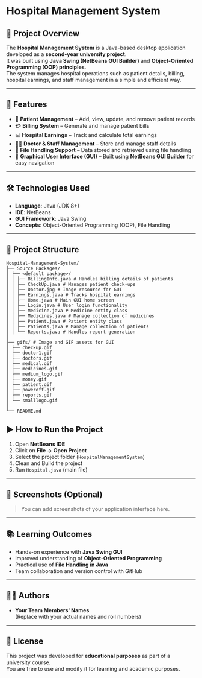 # Hospital Management System

## 📌 Project Overview
The **Hospital Management System** is a Java-based desktop application developed as a **second-year university project**.  
It was built using **Java Swing (NetBeans GUI Builder)** and **Object-Oriented Programming (OOP) principles**.  
The system manages hospital operations such as patient details, billing, hospital earnings, and staff management in a simple and efficient way.

---

## 🚀 Features
- 🏥 **Patient Management** – Add, view, update, and remove patient records  
- 💳 **Billing System** – Generate and manage patient bills  
- 📊 **Hospital Earnings** – Track and calculate total earnings  
- 👨‍⚕️ **Doctor & Staff Management** – Store and manage staff details  
- 💾 **File Handling Support** – Data stored and retrieved using file handling  
- 🎨 **Graphical User Interface (GUI)** – Built using **NetBeans GUI Builder** for easy navigation

---

## 🛠️ Technologies Used
- **Language**: Java (JDK 8+)  
- **IDE**: NetBeans  
- **GUI Framework**: Java Swing  
- **Concepts**: Object-Oriented Programming (OOP), File Handling  

---

## 📂 Project Structure
```
Hospital-Management-System/
├── Source Packages/
│ ├── <default package>/
│ │ ├── BillingInfo.java # Handles billing details of patients
│ │ ├── CheckUp.java # Manages patient check-ups
│ │ ├── Doctor.jpg # Image resource for GUI
│ │ ├── Earnings.java # Tracks hospital earnings
│ │ ├── Home.java # Main GUI home screen
│ │ ├── Login.java # User login functionality
│ │ ├── Medicine.java # Medicine entity class
│ │ ├── Medicines.java # Manage collection of medicines
│ │ ├── Patient.java # Patient entity class
│ │ ├── Patients.java # Manage collection of patients
│ │ └── Reports.java # Handles report generation
│
├── gifs/ # Image and GIF assets for GUI
│ ├── checkup.gif
│ ├── doctor1.gif
│ ├── doctors.gif
│ ├── medical.gif
│ ├── medicines.gif
│ ├── medium_logo.gif
│ ├── money.gif
│ ├── patient.gif
│ ├── poweroff.gif
│ ├── reports.gif
│ └── smalllogo.gif
│
└── README.md
```

## ▶️ How to Run the Project
1. Open **NetBeans IDE**  
2. Click on **File → Open Project**  
3. Select the project folder (`HospitalManagementSystem`)  
4. Clean and Build the project  
5. Run `Hospital.java` (main file)  

---

## 📸 Screenshots (Optional)
> You can add screenshots of your application interface here.

---

## 📚 Learning Outcomes
- Hands-on experience with **Java Swing GUI**  
- Improved understanding of **Object-Oriented Programming**  
- Practical use of **File Handling in Java**  
- Team collaboration and version control with GitHub  

---

## 👨‍💻 Authors
- **Your Team Members' Names**  
(Replace with your actual names and roll numbers)

---

## 📜 License
This project was developed for **educational purposes** as part of a university course.  
You are free to use and modify it for learning and academic purposes.
